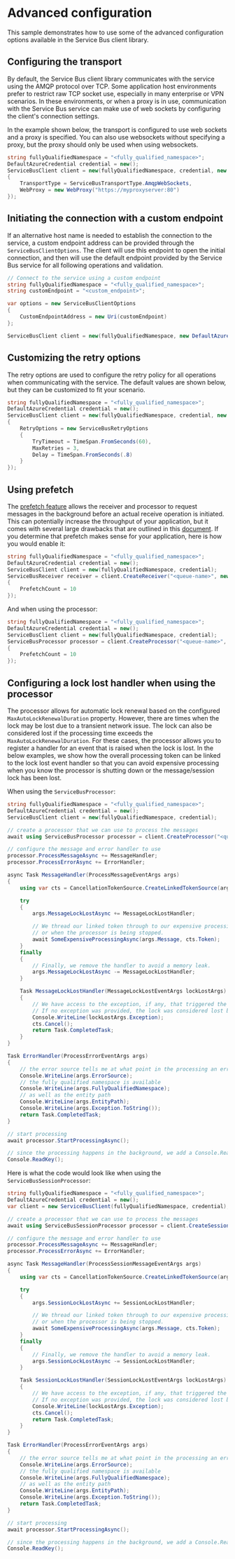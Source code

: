 # Advanced configuration

This sample demonstrates how to use some of the advanced configuration options available in the Service Bus client library.

## Configuring the transport

By default, the Service Bus client library communicates with the service using the AMQP protocol over TCP. Some application host environments prefer to restrict raw TCP socket use, especially in many enterprise or VPN scenarios. In these environments, or when a proxy is in use, communication with the Service Bus service can make use of web sockets by configuring the client's connection settings.

In the example shown below, the transport is configured to use web sockets and a proxy is specified. You can also use websockets without specifying a proxy, but the proxy should only be used when using websockets.

```C# Snippet:ServiceBusConfigureTransport
string fullyQualifiedNamespace = "<fully_qualified_namespace>";
DefaultAzureCredential credential = new();
ServiceBusClient client = new(fullyQualifiedNamespace, credential, new ServiceBusClientOptions
{
    TransportType = ServiceBusTransportType.AmqpWebSockets,
    WebProxy = new WebProxy("https://myproxyserver:80")
});
```

## Initiating the connection with a custom endpoint

If an alternative host name is needed to establish the connection to the service, a custom endpoint address can be provided through the `ServiceBusClientOptions`. The client will use this endpoint to open the initial connection, and then will use the default endpoint provided by the Service Bus service for all following operations and validation.

```C# Snippet:ServiceBusCustomEndpoint
// Connect to the service using a custom endpoint
string fullyQualifiedNamespace = "<fully_qualified_namespace>";
string customEndpoint = "<custom_endpoint>";

var options = new ServiceBusClientOptions
{
    CustomEndpointAddress = new Uri(customEndpoint)
};

ServiceBusClient client = new(fullyQualifiedNamespace, new DefaultAzureCredential(), options);
```

## Customizing the retry options

The retry options are used to configure the retry policy for all operations when communicating with the service. The default values are shown below, but they can be customized to fit your scenario.

```C# Snippet:ServiceBusConfigureRetryOptions
string fullyQualifiedNamespace = "<fully_qualified_namespace>";
DefaultAzureCredential credential = new();
ServiceBusClient client = new(fullyQualifiedNamespace, credential, new ServiceBusClientOptions
{
    RetryOptions = new ServiceBusRetryOptions
    {
        TryTimeout = TimeSpan.FromSeconds(60),
        MaxRetries = 3,
        Delay = TimeSpan.FromSeconds(.8)
    }
});
```

## Using prefetch

The [prefetch feature](https://learn.microsoft.com/azure/service-bus-messaging/service-bus-prefetch?tabs=dotnet) allows the receiver and processor to request messages in the background before an actual receive operation is initiated. This can potentially increase the throughput of your application, but it comes with several large drawbacks that are outlined in this [document](https://learn.microsoft.com/azure/service-bus-messaging/service-bus-prefetch?tabs=dotnet#why-is-prefetch-not-the-default-option). If you determine that prefetch makes sense for your application, here is how you would enable it:

```C# Snippet:ServiceBusConfigurePrefetchReceiver
string fullyQualifiedNamespace = "<fully_qualified_namespace>";
DefaultAzureCredential credential = new();
ServiceBusClient client = new(fullyQualifiedNamespace, credential);
ServiceBusReceiver receiver = client.CreateReceiver("<queue-name>", new ServiceBusReceiverOptions
{
    PrefetchCount = 10
});
```

And when using the processor:

```C# Snippet:ServiceBusConfigurePrefetchProcessor
string fullyQualifiedNamespace = "<fully_qualified_namespace>";
DefaultAzureCredential credential = new();
ServiceBusClient client = new(fullyQualifiedNamespace, credential);
ServiceBusProcessor processor = client.CreateProcessor("<queue-name>", new ServiceBusProcessorOptions
{
    PrefetchCount = 10
});
```

## Configuring a lock lost handler when using the processor

The processor allows for automatic lock renewal based on the configured 
`MaxAutoLockRenewalDuration` property. However, there are times when the lock may be lost due to 
a transient network issue. The lock can also be considered lost if the processing time exceeds 
the `MaxAutoLockRenewalDuration`. For these cases, the processor allows you to register a
handler for an event that is raised when the lock is lost. In the below examples, we show how 
the overall processing token can be linked to the lock lost event handler so that you can avoid 
expensive processing when you know the processor is shutting down or the message/session lock 
has been lost.

When using the `ServiceBusProcessor`:

```C# Snippet:ServiceBusProcessorLockLostHandler
string fullyQualifiedNamespace = "<fully_qualified_namespace>";
DefaultAzureCredential credential = new();
ServiceBusClient client = new(fullyQualifiedNamespace, credential);

// create a processor that we can use to process the messages
await using ServiceBusProcessor processor = client.CreateProcessor("<queue-name>");

// configure the message and error handler to use
processor.ProcessMessageAsync += MessageHandler;
processor.ProcessErrorAsync += ErrorHandler;

async Task MessageHandler(ProcessMessageEventArgs args)
{
    using var cts = CancellationTokenSource.CreateLinkedTokenSource(args.CancellationToken);

    try
    {
        args.MessageLockLostAsync += MessageLockLostHandler;

        // We thread our linked token through to our expensive processing so that we can cancel it in the event of a lock lost exception,
        // or when the processor is being stopped.
        await SomeExpensiveProcessingAsync(args.Message, cts.Token);
    }
    finally
    {
        // Finally, we remove the handler to avoid a memory leak.
        args.MessageLockLostAsync -= MessageLockLostHandler;
    }

    Task MessageLockLostHandler(MessageLockLostEventArgs lockLostArgs)
    {
        // We have access to the exception, if any, that triggered the lock lost event.
        // If no exception was provided, the lock was considered lost by the client based on the lock expiry time.
        Console.WriteLine(lockLostArgs.Exception);
        cts.Cancel();
        return Task.CompletedTask;
    }
}

Task ErrorHandler(ProcessErrorEventArgs args)
{
    // the error source tells me at what point in the processing an error occurred
    Console.WriteLine(args.ErrorSource);
    // the fully qualified namespace is available
    Console.WriteLine(args.FullyQualifiedNamespace);
    // as well as the entity path
    Console.WriteLine(args.EntityPath);
    Console.WriteLine(args.Exception.ToString());
    return Task.CompletedTask;
}

// start processing
await processor.StartProcessingAsync();

// since the processing happens in the background, we add a Console.ReadKey to allow the processing to continue until a key is pressed.
Console.ReadKey();
```

Here is what the code would look like when using the `ServiceBusSessionProcessor`:

```C# Snippet:ServiceBusSessionProcessorLockLostHandler
string fullyQualifiedNamespace = "<fully_qualified_namespace>";
DefaultAzureCredential credential = new();
var client = new ServiceBusClient(fullyQualifiedNamespace, credential);

// create a processor that we can use to process the messages
await using ServiceBusSessionProcessor processor = client.CreateSessionProcessor("<queue-name>");

// configure the message and error handler to use
processor.ProcessMessageAsync += MessageHandler;
processor.ProcessErrorAsync += ErrorHandler;

async Task MessageHandler(ProcessSessionMessageEventArgs args)
{
    using var cts = CancellationTokenSource.CreateLinkedTokenSource(args.CancellationToken);

    try
    {
        args.SessionLockLostAsync += SessionLockLostHandler;

        // We thread our linked token through to our expensive processing so that we can cancel it in the event of a lock lost exception,
        // or when the processor is being stopped.
        await SomeExpensiveProcessingAsync(args.Message, cts.Token);
    }
    finally
    {
        // Finally, we remove the handler to avoid a memory leak.
        args.SessionLockLostAsync -= SessionLockLostHandler;
    }

    Task SessionLockLostHandler(SessionLockLostEventArgs lockLostArgs)
    {
        // We have access to the exception, if any, that triggered the lock lost event.
        // If no exception was provided, the lock was considered lost by the client based on the lock expiry time.
        Console.WriteLine(lockLostArgs.Exception);
        cts.Cancel();
        return Task.CompletedTask;
    }
}

Task ErrorHandler(ProcessErrorEventArgs args)
{
    // the error source tells me at what point in the processing an error occurred
    Console.WriteLine(args.ErrorSource);
    // the fully qualified namespace is available
    Console.WriteLine(args.FullyQualifiedNamespace);
    // as well as the entity path
    Console.WriteLine(args.EntityPath);
    Console.WriteLine(args.Exception.ToString());
    return Task.CompletedTask;
}

// start processing
await processor.StartProcessingAsync();

// since the processing happens in the background, we add a Console.ReadKey to allow the processing to continue until a key is pressed.
Console.ReadKey();
```
